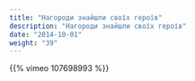 ```yaml
---
title: "Нагороди знайшли своїх героїв"
description: "Нагороди знайшли своїх героїв"
date: "2014-10-01"
weight: "39"
---
```


{{% vimeo 107698993 %}}
